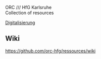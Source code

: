ORC /// HfG Karlsruhe  
Collection of resources

[Digitalisierung](./Digitalisierung)


## Wiki
https://github.com/orc-hfg/ressources/wiki
